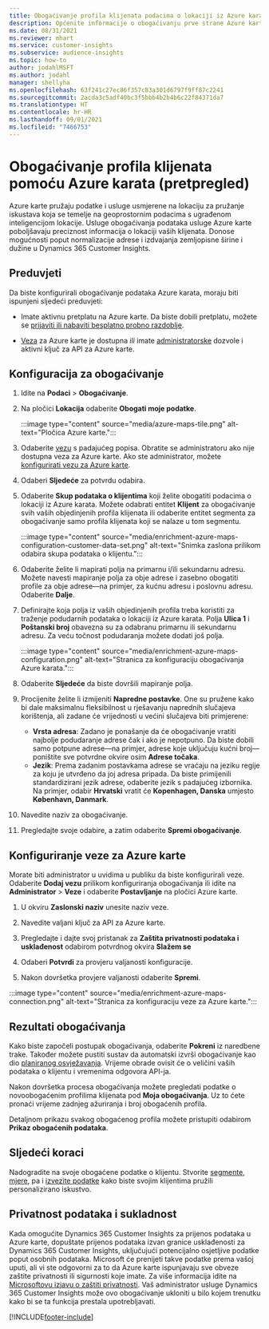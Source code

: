 ```yaml
---
title: Obogaćivanje profila klijenata podacima o lokaciji iz Azure karata
description: Općenite informacije o obogaćivanju prve strane Azure kartama.
ms.date: 08/31/2021
ms.reviewer: mhart
ms.service: customer-insights
ms.subservice: audience-insights
ms.topic: how-to
author: jodahlMSFT
ms.author: jodahl
manager: shellyha
ms.openlocfilehash: 63f241c27ec86f357c83a301d6797f9ff87c2241
ms.sourcegitcommit: 2acda3c5adf40bc3f5bbb4b2b4b6c22f84371da7
ms.translationtype: HT
ms.contentlocale: hr-HR
ms.lasthandoff: 09/01/2021
ms.locfileid: "7466753"
---
```

# <a name="enrichment-of-customer-profiles-with-azure-maps-preview"></a>Obogaćivanje profila klijenata pomoću Azure karata (pretpregled)

Azure karte pružaju podatke i usluge usmjerene na lokaciju za pružanje iskustava koja se temelje na geoprostornim podacima s ugrađenom inteligencijom lokacije. Usluge obogaćivanja podataka usluge Azure karte poboljšavaju preciznost informacija o lokaciji vaših klijenata. Donose mogućnosti poput normalizacije adrese i izdvajanja zemljopisne širine i dužine u Dynamics 365 Customer Insights.

## <a name="prerequisites"></a>Preduvjeti

Da biste konfigurirali obogaćivanje podataka Azure karata, moraju biti ispunjeni sljedeći preduvjeti:

- Imate aktivnu pretplatu na Azure karte. Da biste dobili pretplatu, možete se [prijaviti ili nabaviti besplatno probno razdoblje](https://azure.microsoft.com/services/azure-maps/).

- [Veza](connections.md) za Azure karte je dostupna *ili* imate [administratorske](permissions.md#administrator) dozvole i aktivni ključ za API za Azure karte.

## <a name="configure-the-enrichment"></a>Konfiguracija za obogaćivanje

1. Idite na **Podaci** > **Obogaćivanje**. 

1. Na pločici **Lokacija** odaberite **Obogati moje podatke**.

   :::image type="content" source="media/azure-maps-tile.png" alt-text="Pločica Azure karte.":::

1. Odaberite [vezu](connections.md) s padajućeg popisa. Obratite se administratoru ako nije dostupna veza za Azure karte. Ako ste administrator, možete [konfigurirati vezu za Azure karte](#configure-the-connection-for-azure-maps). 

1. Odaberi **Sljedeće** za potvrdu odabira.

1. Odaberite **Skup podataka o klijentima** koji želite obogatiti podacima o lokaciji iz Azure karata. Možete odabrati entitet **Klijent** za obogaćivanje svih vaših objedinjenih profila klijenata ili odaberite entitet segmenta za obogaćivanje samo profila klijenata koji se nalaze u tom segmentu.

    :::image type="content" source="media/enrichment-azure-maps-configuration-customer-data-set.png" alt-text="Snimka zaslona prilikom odabira skupa podataka o klijentu.":::

1. Odaberite želite li mapirati polja na primarnu i/ili sekundarnu adresu. Možete navesti mapiranje polja za obje adrese i zasebno obogatiti profile za obje adrese&mdash;na primjer, za kućnu adresu i poslovnu adresu. Odaberite **Dalje**.

1. Definirajte koja polja iz vaših objedinjenih profila treba koristiti za traženje podudarnih podataka o lokaciji iz Azure karata. Polja **Ulica 1** i **Poštanski broj** obavezna su za odabranu primarnu ili sekundarnu adresu. Za veću točnost podudaranja možete dodati još polja.

   :::image type="content" source="media/enrichment-azure-maps-configuration.png" alt-text="Stranica za konfiguraciju obogaćivanja Azure karata.":::

1. Odaberite **Sljedeće** da biste dovršili mapiranje polja.

1. Procijenite želite li izmijeniti **Napredne postavke**. One su pružene kako bi dale maksimalnu fleksibilnost u rješavanju naprednih slučajeva korištenja, ali zadane će vrijednosti u većini slučajeva biti primjerene:
   - **Vrsta adresa**: Zadano je ponašanje da će obogaćivanje vratiti najbolje podudaranje adrese čak i ako je nepotpuno. Da biste dobili samo potpune adrese&mdash;na primjer, adrese koje uključuju kućni broj&mdash;poništite sve potvrdne okvire osim **Adrese točaka**. 
   - **Jezik**: Prema zadanim postavkama adrese se vraćaju na jeziku regije za koju je utvrđeno da joj adresa pripada. Da biste primijenili standardizirani jezik adrese, odaberite jezik s padajućeg izbornika. Na primjer, odabir **Hrvatski** vratit će **Kopenhagen, Danska** umjesto **København, Danmark**.

1. Navedite naziv za obogaćivanje.

1. Pregledajte svoje odabire, a zatim odaberite **Spremi obogaćivanje**.

## <a name="configure-the-connection-for-azure-maps"></a>Konfiguriranje veze za Azure karte

Morate biti administrator u uvidima u publiku da biste konfigurirali veze. Odaberite **Dodaj vezu** prilikom konfiguriranja obogaćivanja ili idite na **Administrator** > **Veze** i odaberite **Postavljanje** na pločici Azure karte.

1. U okviru **Zaslonski naziv** unesite naziv veze.

1. Navedite valjani ključ za API za Azure karte.

1. Pregledajte i dajte svoj pristanak za **Zaštita privatnosti podataka i usklađenost** odabirom potvrdnog okvira **Slažem se**

1. Odaberi **Potvrdi** za provjeru valjanosti konfiguracije.

1. Nakon dovršetka provjere valjanosti odaberite **Spremi**.

:::image type="content" source="media/enrichment-azure-maps-connection.png" alt-text="Stranica za konfiguraciju veze za Azure karte.":::

## <a name="enrichment-results"></a>Rezultati obogaćivanja

Kako biste započeli postupak obogaćivanja, odaberite **Pokreni** iz naredbene trake. Također možete pustiti sustav da automatski izvrši obogaćivanje kao dio [ planiranog osvježavanja](system.md#schedule-tab). Vrijeme obrade ovisit će o veličini vaših podataka o klijentu i vremenima odgovora API-ja.

Nakon dovršetka procesa obogaćivanja možete pregledati podatke o novoobogaćenim profilima klijenata pod **Moja obogaćivanja**. Uz to ćete pronaći vrijeme zadnjeg ažuriranja i broj obogaćenih profila.

Detaljnom prikazu svakog obogaćenog profila možete pristupiti odabirom **Prikaz obogaćenih podataka**.

## <a name="next-steps"></a>Sljedeći koraci

Nadogradite na svoje obogaćene podatke o klijentu. Stvorite [segmente](segments.md), [mjere](measures.md), pa i [izvezite podatke](export-destinations.md) kako biste svojim klijentima pružili personalizirano iskustvo.

## <a name="data-privacy-and-compliance"></a>Privatnost podataka i sukladnost

Kada omogućite Dynamics 365 Customer Insights za prijenos podataka u Azure karte, dopuštate prijenos podataka izvan granice usklađenosti za Dynamics 365 Customer Insights, uključujući potencijalno osjetljive podatke poput osobnih podataka. Microsoft će prenijeti takve podatke prema vašoj uputi, ali vi ste odgovorni za to da Azure karte ispunjavaju sve obveze zaštite privatnosti ili sigurnosti koje imate. Za više informacija idite na [Microsoftovu izjavu o zaštiti privatnosti](https://go.microsoft.com/fwlink/?linkid=396732).
Vaš administrator usluge Dynamics 365 Customer Insights može ovo obogaćivanje ukloniti u bilo kojem trenutku kako bi se ta funkcija prestala upotrebljavati.

[!INCLUDE[footer-include](../includes/footer-banner.md)]

